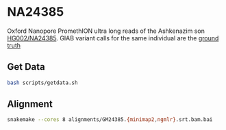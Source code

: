 # NA24385

Oxford Nanopore PromethION ultra long reads of the Ashkenazim son [HG002/NA24385](ftp://ftp.ncbi.nlm.nih.gov/giab/ftp/data/AshkenazimTrio/HG002_NA24385_son/UCSC_Ultralong_OxfordNanopore_Promethion). GIAB variant calls for the same individual are the [ground truth](ftp://ftp-trace.ncbi.nlm.nih.gov/giab/ftp/data/AshkenazimTrio/analysis/NIST_SVs_Integration_v0.6/)


## Get Data

``` bash
bash scripts/getdata.sh
```

## Alignment

``` bash
snakemake --cores 8 alignments/GM24385.{minimap2,ngmlr}.srt.bam.bai
```